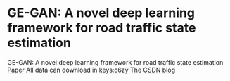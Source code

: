 # GE-GAN: A novel deep learning framework for road traffic state estimation
GE-GAN: A novel deep learning framework for road traffic state estimation
[Paper](https://www.sciencedirect.com/science/article/pii/S0968090X19312409)
All data can download in [keys:c6zy]()
The [CSDN blog](https://blog.csdn.net/w771792694)

